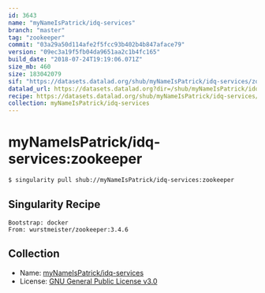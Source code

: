 ```yaml
---
id: 3643
name: "myNameIsPatrick/idq-services"
branch: "master"
tag: "zookeeper"
commit: "03a29a50d114afe2f5fcc93b402b4b847aface79"
version: "09ec3a19f5fb04da9651aa2c1b4fc165"
build_date: "2018-07-24T19:19:06.071Z"
size_mb: 460
size: 183042079
sif: "https://datasets.datalad.org/shub/myNameIsPatrick/idq-services/zookeeper/2018-07-24-03a29a50-09ec3a19/09ec3a19f5fb04da9651aa2c1b4fc165.simg"
datalad_url: https://datasets.datalad.org?dir=/shub/myNameIsPatrick/idq-services/zookeeper/2018-07-24-03a29a50-09ec3a19/
recipe: https://datasets.datalad.org/shub/myNameIsPatrick/idq-services/zookeeper/2018-07-24-03a29a50-09ec3a19/Singularity
collection: myNameIsPatrick/idq-services
---
```


# myNameIsPatrick/idq-services:zookeeper

```bash
$ singularity pull shub://myNameIsPatrick/idq-services:zookeeper
```

## Singularity Recipe

```singularity
Bootstrap: docker
From: wurstmeister/zookeeper:3.4.6
```

## Collection

 - Name: [myNameIsPatrick/idq-services](https://github.com/myNameIsPatrick/idq-services)
 - License: [GNU General Public License v3.0](https://api.github.com/licenses/gpl-3.0)

